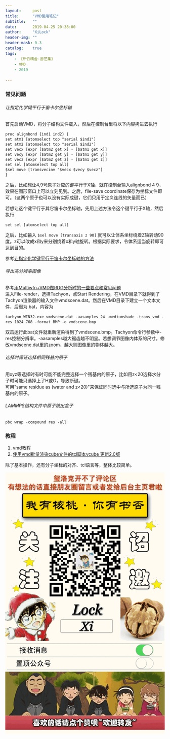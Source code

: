 ```yaml
---
layout:     post
title:      "VMD使用笔记"
subtitle:   ""
date:       2019-04-25 20:38:00
author:     "XiLock"
header-img: ""
header-mask: 0.3
catalog:    true
tags:
    - 《斤竹精舍·游艺集》
    - VMD
    - 2019

---
```



### 常见问题
###### 让指定化学键平行于笛卡尔坐标轴
首先启动VMD，将分子结构文件载入，然后在控制台里将以下内容拷进去执行  
```
proc alignbond {ind1 ind2} {  
set atm1 [atomselect top "serial $ind1"]  
set atm2 [atomselect top "serial $ind2"]  
set vecx [expr [$atm2 get x] - [$atm1 get x]]  
set vecy [expr [$atm2 get y] - [$atm1 get y]]  
set vecz [expr [$atm2 get z] - [$atm1 get z]]  
set sel [atomselect top all]  
$sel move [transvecinv "$vecx $vecy $vecz"]  
}  
```

之后，比如想让4,9号原子对应的键平行于X轴，就在控制台输入alignbond 4 9，效果在图形窗口上可以立刻见到。之后，file-save coordinate保存为坐标文件即可。（这两个原子也可以没有实际成键，它们只用于定义连线的矢量而已）

若想让这个键平行于其它笛卡尔坐标轴，先用上述方法令这个键平行于X轴，然后执行  
```
set sel [atomselect top all]
```
之后，比如输入 `$sel move [transaxis z 90]` 就可以让体系坐标绕着Z轴转动90度。z可以改成x和y来分别绕着x和y轴旋转。根据实际要求，令体系适当旋转即可达到目的。

参考[让指定化学键平行于笛卡尔坐标轴的方法](http://sobereva.com/177)  

###### 导出高分辨率图像
参考[用Multiwfn+VMD做RDG分析时的一些要点和常见问题](http://sobereva.com/291)  
进入File-render，选择Tachyon，点Start Rendering，在VMD目录下就得到了Tachyon渲染器的输入文件vmdscene.dat。然后在VMD目录下建立一个文本文件，后缀为.bat，内容为
```
tachyon_WIN32.exe vmdscene.dat -aasamples 24 -mediumshade -trans_vmd -res 1024 768 -format BMP -o vmdscene.bmp
```
双击运行此bat文件就重新渲染得到了vmdscene.bmp。Tachyon命令行参数中-res控制分辨率。-aasamples越大锯齿越不明显。若想调节图像内体系的尺寸，修改vmdscene.dat里的zoom，越大则图像里的物体越大。

###### 选择时保证选择相同残基内原子
用xyz等选择时有时可能不能完整选择一个残基内的原子，比如用z<20选择水分子时可能只选择上了H或O，导致断键。  
可用"same residue as (water and z<20)"来保证同时选中与所选原子为同一残基内的原子。  

###### LAMMPS结构文件中原子跳出盒子
`pbc wrap -compound res -all`

### 教程
1. [vmd教程](http://course.sdu.edu.cn/Download2/20151113131122124.pdf)  
1. [使用vmd批量渲染cube文件的tcl脚本vcube 更新2.0版](http://bbs.keinsci.com/thread-18150-1-1.html)


除了基本操作，还有分子坐标的对齐、tcl语言等，整体比较简单。

![](/img/wc-tail.GIF)
